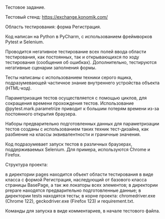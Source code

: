 Тестовое задание.

Тестовый стенд:  https://exchange.konomik.com/

Область тестирования: форма Регистрация. 

Код написан на Python в PyCharm, с использованием фреймворков Pytest и Selenium.

Проводится негативное тестирование всех полей ввода области тестирования, как постоянных, так и открывающихся по ходу тестирования (сообщения об ошибках). Дополнительно, тестируются негативные сценарии заполнения формы.

Тесты написаны с использованием техники серого ящика, подразумевающей частичное знание внутреннего устройства объекта (HTML-код).

Параметризация тестов осуществляется с помощью циклов, для сокращения времени прохождения тестов. Использование @pytest.mark.parametrize приводит к большим потерям времени из-за постоянного открытия браузера.

Наборы предварительно подготовленных данных для параметризации тестов созданы с использованием таких техник тест-дизайна, как разбиение на классы эквивалентности и граничные значения.

Код подразумевает запуск тестов в различных браузерах, поддерживаемых Selenium. Для примера, используются Chrome и Firefox.

Структура проекта:

в директории pages находится объект области тестирования в виде класса с формой Регистрация, наследующий от базового класса страницы BasePage, а так же локаторы всех элементов;
в директории prepare находятся предварительно подготовленные данные;
в директории tests находятся тесты;
в корне проекта: chromedriver.exe (Chrome 122), geckodriver.exe (Firefox 123) и requirement.txt.

Команды для запуска в виде комментариев, в начале тестового файла.
